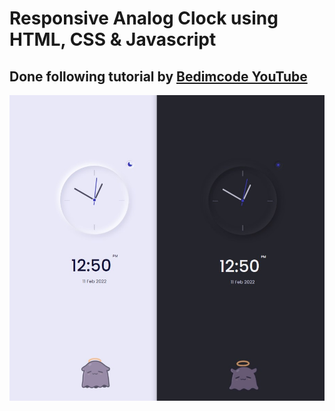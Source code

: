 # Responsive Analog Clock using HTML, CSS & Javascript

## Done following tutorial by [Bedimcode YouTube](https://www.youtube.com/watch?v=H4-lcB3dr-Q)

<div style="text-align:center">
<img src="assets/images/analog-clock-screenshot.jpg" alt="project screenshot">
</div>
